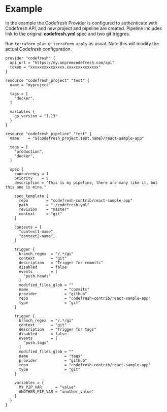 # Example

In the example the Codefresh Provider is configured to authenticate with Codefresh API, and new project and pipeline are created.
Pipeline includes link to the original __codefresh.yml__ spec and two git triggres.

Run `terraform plan` or `terraform apply` as usual. Note this will modify the actual Codefresh configuration.

```hcl
provider "codefresh" {
  api_url = "https://my.onpremcodefresh.com/api"
  token = "xxxxxxxxxxxxxxx.xxxxxxxxxxxxxx"
}

resource "codefresh_project" "test" {
  name = "myproject"

  tags = [
    "docker",
  ]

  variables {
    go_version = "1.13"
  }
}

resource "codefresh_pipeline" "test" {
  name    = "${codefresh_project.test.name}/react-sample-app"

  tags = [
    "production",
    "docker",
  ]

  spec {
    concurrency = 1
    priority    = 5
    description = "This is my pipeline, there are many like it, but this one is mine."

    spec_template {
      repo        = "codefresh-contrib/react-sample-app"
      path        = "./codefresh.yml"
      revision    = "master"
      context     = "git"
    }

    contexts = [
      "context1-name",
      "context2-name",
    ]

    trigger {
      branch_regex  = "/.*/gi"
      context       = "git"
      description   = "Trigger for commits"
      disabled      = false
      events        = [
        "push.heads"
      ]
      modified_files_glob = ""
      name                = "commits"
      provider            = "github"
      repo                = "codefresh-contrib/react-sample-app"
      type                = "git"
    }

    trigger {
      branch_regex  = "/.*/gi"
      context       = "git"
      description   = "Trigger for tags"
      disabled      = false
      events        = [
        "push.tags"
      ]
      modified_files_glob = ""
      name                = "tags"
      provider            = "github"
      repo                = "codefresh-contrib/react-sample-app"
      type                = "git"
    }

    variables = {
      MY_PIP_VAR      = "value"
      ANOTHER_PIP_VAR = "another_value"
    }
  }
}
```

